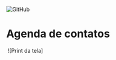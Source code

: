 ![GitHub](https://img.shields.io/github/license/lluancunha/Agenda?style=plastic)
# Agenda de contatos

![]()
![Print da tela]
